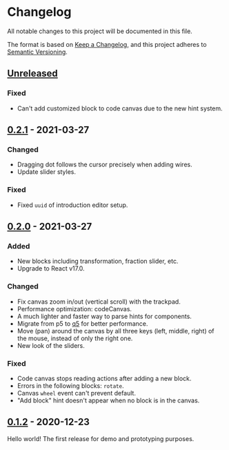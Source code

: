 # Changelog

All notable changes to this project will be documented in this file.

The format is based on [Keep a Changelog](https://keepachangelog.com/en/1.0.0/),
and this project adheres to [Semantic Versioning](https://semver.org/spec/v2.0.0.html).

## [Unreleased]

### Fixed

- Can't add customized block to code canvas due to the new hint system.

## [0.2.1] - 2021-03-27

### Changed

- Dragging dot follows the cursor precisely when adding wires.
- Update slider styles.

### Fixed

- Fixed `uuid` of introduction editor setup.

## [0.2.0] - 2021-03-27

### Added

- New blocks including transformation, fraction slider, etc.
- Upgrade to React v17.0.

### Changed

- Fix canvas zoom in/out (vertical scroll) with the trackpad.
- Performance optimization: codeCanvas.
- A much lighter and faster way to parse hints for components.
- Migrate from p5 to [q5](https://github.com/peilingjiang-DEV/q5xjs) for better performance.
- Move (pan) around the canvas by all three keys (left, middle, right) of the mouse, instead of only the right one.
- New look of the sliders.

### Fixed

- Code canvas stops reading actions after adding a new block.
- Errors in the following blocks: `rotate`.
- Canvas `wheel` event can't prevent default.
- "Add block" hint doesn't appear when no block is in the canvas.

## [0.1.2] - 2020-12-23

Hello world! The first release for demo and prototyping purposes.

[unreleased]: https://github.com/peilingjiang/b5/compare/v0.2.1...HEAD
[0.2.1]: https://github.com/peilingjiang/b5/compare/v0.2.0...v0.2.1
[0.2.0]: https://github.com/peilingjiang/b5/compare/v0.1.2...v0.2.0
[0.1.2]: https://github.com/peilingjiang/b5/releases/tag/v0.1.2
